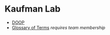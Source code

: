 # Kaufman Lab 

- [DOOP](https://kaufman-lab.github.io/doop) 
- [Glossary of Terms](https://github.com/kaufman-lab/glossary) _requires team membership_
